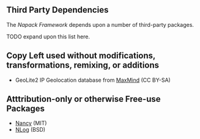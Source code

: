 Third Party Dependencies
------------------------

The *Napack Framework* depends upon a number of third-party packages.

TODO expand upon this list here.

Copy Left used without modifications, transformations, remixing, or additions
-----------------------------------------------------------------------------
* GeoLite2 IP Geolocation database from [MaxMind](http://www.maxmind.com) (CC BY-SA)


Atttribution-only or otherwise Free-use Packages
---------------------------------
* [Nancy](https://github.com/NancyFx/Nancy) (MIT)
* [NLog](http://nlog-project.org) (BSD)